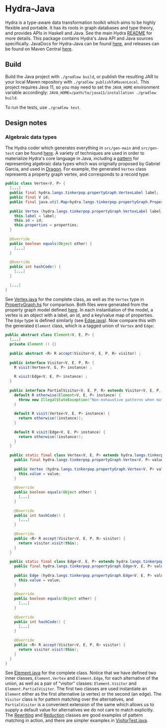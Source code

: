 # Hydra-Java

Hydra is a type-aware data transformation toolkit which aims to be highly flexible and portable.
It has its roots in graph databases and type theory, and provides APIs in Haskell and Java.
See the main Hydra [README](https://github.com/CategoricalData/hydra) for more details.
This package contains Hydra's Java API and Java sources specifically.
JavaDocs for Hydra-Java can be found [here](https://categoricaldata.github.io/hydra/hydra-java/javadoc),
and releases can be found on Maven Central [here](https://central.sonatype.com/artifact/net.fortytwo.hydra/hydra-java).

## Build

Build the Java project with `./gradlew build`, or publish the resulting JAR to your local Maven repository with `./gradlew publishToMavenLocal`.
This project requires Java 11, so you may need to set the `JAVA_HOME` environment variable accordingly: `JAVA_HOME=/path/to/java11/installation ./gradlew build`.

To run the tests, use `./gradlew test`.

## Design notes

### Algebraic data types

The Hydra coder which generates everything in `src/gen-main` and `src/gen-test` can be found [here](https://github.com/CategoricalData/hydra/tree/main/hydra-haskell/src/main/haskell/Hydra/Langs/Java).
A variety of techniques are used in order to materialize Hydra's core language in Java,
including a [pattern](https://garciat.com/posts/java-adt) for representing algebraic data types which was originally proposed by Gabriel Garcia, and used in [Dragon](https://eng.uber.com/dragon-schema-integration-at-uber-scale).
For example, the generated `Vertex` class represents a property graph vertex, and corresponds to a record type:

```java
public class Vertex<V, P> {
  [...]
  public final hydra.langs.tinkerpop.propertyGraph.VertexLabel label;
  public final V id;
  public final java.util.Map<hydra.langs.tinkerpop.propertyGraph.PropertyKey, P> properties;
  
  public Vertex (hydra.langs.tinkerpop.propertyGraph.VertexLabel label, V id, java.util.Map<hydra.langs.tinkerpop.propertyGraph.PropertyKey, P> properties) {
    this.label = label;
    this.id = id;
    this.properties = properties;
  }
  
  @Override
  public boolean equals(Object other) {
    [...]
  }
  
  @Override
  public int hashCode() {
    [...]
  }
  
  [...]
}
```

See [Vertex.java](https://github.com/CategoricalData/hydra/blob/main/hydra-java/src/gen-main/java/hydra/langs/tinkerpop/propertyGraph/Vertex.java) for the complete class,
as well as the `Vertex` type in [PropertyGraph.hs](https://github.com/CategoricalData/hydra/blob/main/hydra-haskell/src/gen-main/haskell/Hydra/Langs/Tinkerpop/PropertyGraph.hs) for comparison.
Both files were generated from the property graph model defined [here](https://github.com/CategoricalData/hydra/blob/main/hydra-haskell/src/main/haskell/Hydra/Sources/Langs/Tinkerpop/PropertyGraph.hs).
In each instantiation of the model, a vertex is an object with a label, an id, and a key/value map of properties.
The `Edge` type is defined similarly (see [Edge.java](https://github.com/CategoricalData/hydra/blob/main/hydra-java/src/gen-main/java/hydra/langs/tinkerpop/propertyGraph/Edge.java)).
Now compare this with the generated `Element` class, which is a tagged union of `Vertex` and `Edge`:

```java
public abstract class Element<V, E, P> {
  [...]
  private Element () {}
  
  public abstract <R> R accept(Visitor<V, E, P, R> visitor) ;
  
  public interface Visitor<V, E, P, R> {
    R visit(Vertex<V, E, P> instance) ;
    
    R visit(Edge<V, E, P> instance) ;
  }
  
  public interface PartialVisitor<V, E, P, R> extends Visitor<V, E, P, R> {
    default R otherwise(Element<V, E, P> instance) {
      throw new IllegalStateException("Non-exhaustive patterns when matching: " + (instance));
    }
    
    default R visit(Vertex<V, E, P> instance) {
      return otherwise((instance));
    }
    
    default R visit(Edge<V, E, P> instance) {
      return otherwise((instance));
    }
  }
  
  public static final class Vertex<V, E, P> extends hydra.langs.tinkerpop.propertyGraph.Element<V, E, P> {
    public final hydra.langs.tinkerpop.propertyGraph.Vertex<V, P> value;
    
    public Vertex (hydra.langs.tinkerpop.propertyGraph.Vertex<V, P> value) {
      this.value = value;
    }
    
    @Override
    public boolean equals(Object other) {
      [...]
    }
    
    @Override
    public int hashCode() {
      [...]
    }
    
    @Override
    public <R> R accept(Visitor<V, E, P, R> visitor) {
      return visitor.visit(this);
    }
  }
  
  public static final class Edge<V, E, P> extends hydra.langs.tinkerpop.propertyGraph.Element<V, E, P> {
    public final hydra.langs.tinkerpop.propertyGraph.Edge<V, E, P> value;
    
    public Edge (hydra.langs.tinkerpop.propertyGraph.Edge<V, E, P> value) {
      this.value = value;
    }
    
    @Override
    public boolean equals(Object other) {
      [...]
    }
    
    @Override
    public int hashCode() {
      [...]
    }
    
    @Override
    public <R> R accept(Visitor<V, E, P, R> visitor) {
      return visitor.visit(this);
    }
  }
}
```

See [Element.java](https://github.com/CategoricalData/hydra/blob/main/hydra-java/src/gen-main/java/hydra/langs/tinkerpop/propertyGraph/Element.java) for the complete class.
Notice that we have defined two inner classes, `Element.Vertex` and `Element.Edge`, for each alternative of the union,
as well as a pair of "visitor" classes: `Element.Visitor` and `Element.PartialVisitor`.
The first two classes are used instantiate an `Element` either as the first alternative (a vertex) or the second (an edge).
The `Visitor` class is for pattern matching over the alternatives, and `PartialVisitor` is a convenient extension of the same which allows us to supply a default value for alternatives we do not care to match explicitly.
The [Rewriting](https://github.com/CategoricalData/hydra/blob/main/hydra-java/src/main/java/hydra/Rewriting.java) and [Reduction](https://github.com/CategoricalData/hydra/blob/main/hydra-java/src/main/java/hydra/Reduction.java) classes are good examples of pattern matching in action,
and there are simpler examples in [VisitorTest.java](https://github.com/CategoricalData/hydra/blob/main/hydra-java/src/test/java/hydra/VisitorTest.java).
